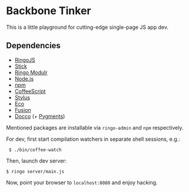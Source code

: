# Backbone Tinker

This is a little playground for cutting-edge single-page JS app dev.

## Dependencies

* [RingoJS](https://github.com/ringo/ringojs)
 * [Stick](https://github.com/hns/stick)
 * [Ringo Modulr](https://github.com/hns/ringo-modulr)
* [Node.js](https://github.com/ry/node)
 * [npm](https://github.com/isaacs/npm)
 * [CoffeeScript](https://github.com/jashkenas/coffee-script)
 * [Stylus](https://github.com/LearnBoost/stylus)
 * [Eco](https://github.com/sstephenson/eco)
 * [Fusion](https://github.com/brunchwithcoffee/fusion)
 * [Docco](https://github.com/jashkenas/docco) (+ [Pygments](http://pygments.org/download/))

Mentioned packages are installable via `ringo-admin` and `npm` respectively.

For dev, first start compilation watchers in separate shell sessions, e.g.:

     $ ./bin/coffee-watch

Then, launch dev server:

    $ ringo server/main.js

Now, point your browser to `localhost:8080` and enjoy hacking.
